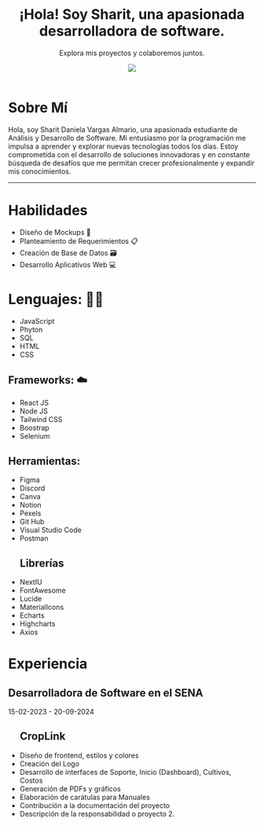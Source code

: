<main background="#43257e">
  <header align="center">
  <h1 align="center">¡Hola! Soy Sharit, una apasionada desarrolladora de software.</h1>
  <p align="center" >Explora mis proyectos y colaboremos juntos.</p>
  <img src="https://github.com/user-attachments/assets/6755a96f-767f-4cfe-8457-4bb284606ad8">
</header>

<body>
  <div>
    <h1>Sobre Mí</h1>
    <p>Hola, soy Sharit Daniela Vargas Almario, una apasionada estudiante de Análisis y Desarrollo de Software. Mi entusiasmo por la programación me impulsa a aprender y explorar nuevas tecnologías todos los días. Estoy comprometida con el desarrollo de soluciones innovadoras y en constante búsqueda de desafíos que me permitan crecer profesionalmente y expandir mis conocimientos.</p>
    <hr/>
    <h1>Habilidades</h1>
    <ul>
      <li>Diseño de Mockups 📍</li>
      <li>Planteamiento de Requerimientos 📋</li>
      <li>Creación de Base de Datos 🗃️</li>
      <li>Desarrollo Aplicativos Web 💻</li>
    </ul>
    <div>
       <h1>Lenguajes: 👩‍💻</h1>
    <ul>
      <li>JavaScript </li>
      <li>Phyton</li>
      <li>SQL</li>
      <li>HTML</li>
      <li>CSS</li>
    </ul>
    <h2>Frameworks: ☁️</h2>
     <ul>
      <li>React JS</li>
      <li>Node JS</li>
      <li>Tailwind CSS</li>
      <li>Boostrap</li>
      <li>Selenium</li>
    </ul>
    <h2>Herramientas:</h2>
     <ul>
      <li>Figma</li>
      <li>Discord</li>
      <li>Canva</li>
      <li>Notion</li>
      <li>Pexels</li>
      <li>Git Hub</li>
      <li>Visual Studio Code</li>
      <li>Postman</li>
    </ul>
      <ul>
        <h2>Librerías</h2>
        <li>NextIU</li>
        <li>FontAwesome</li>
        <li>Lucide</li>
        <li>MaterialIcons</li>
        <li>Echarts</li>
        <li>Highcharts</li>
        <li>Axios</li>
      </ul>
    </div>
   <div>
    <h1>Experiencia</h1>
    <h2>Desarrolladora de Software en el SENA</h2>
    <p>15-02-2023 - 20-09-2024</p>
    <ul>
      <h2>CropLink</h2>
      <li>Diseño de frontend, estilos y colores</li>
        <li>Creación del Logo</li>
        <li>Desarrollo de interfaces de Soporte, Inicio (Dashboard), Cultivos, Costos</li>
        <li>Generación de PDFs y gráficos</li>
        <li>Elaboración de carátulas para Manuales</li>
        <li>Contribución a la documentación del proyecto</li>
      <li>Descripción de la responsabilidad o proyecto 2.</li>
    </ul>
   </div>
  </div>
</body>

</main>

